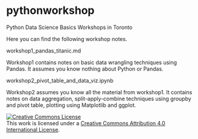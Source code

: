 # pythonworkshop
Python Data Science Basics Workshops in Toronto

Here you can find the following workshop notes.

workshop1_pandas_titanic.md

Workshop1 contains notes on basic data wrangling techniques using Pandas. It assumes you know nothing about Python or Pandas.

workshop2_pivot_table_and_data_viz.ipynb

Workshop2 assumes you know all the material from workshop1. It contains notes on data aggregation, split-apply-combine techniques using groupby and pivot table, plotting using Matplotlib and ggplot.

<a rel="license" href="http://creativecommons.org/licenses/by/4.0/"><img alt="Creative Commons License" style="border-width:0" src="https://i.creativecommons.org/l/by/4.0/88x31.png" /></a><br />This work is licensed under a <a rel="license" href="http://creativecommons.org/licenses/by/4.0/">Creative Commons Attribution 4.0 International License</a>.
